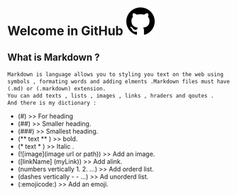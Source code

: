 # Welcome in GitHub  ![github](github_1.png)

## What is Markdown ?
```
Markdown is language allows you to styling you text on the web using symbols , formating words and adding elments .Markdown files must have (.md) or (.markdown) extension.
You can add texts , lists , images , links , hraders and qoutes .
And there is my dictionary :
```
- (#) >> For heading
- (##) >> Smaller heading. 
- (###) >> Smallest heading.
- (** text ** ) >> bold.
- (* text * ) >> Italic .
- (![image](image url or path)) >> Add an image.
- ([linkName] (myLink)) >> Add alink.
- (numbers vertically 1. 2. ...) >> Add orderd list.
- (dashes vertically - - ...) >> Ad unorderd list.
- (:emojicode:) >> Add an emoji.
